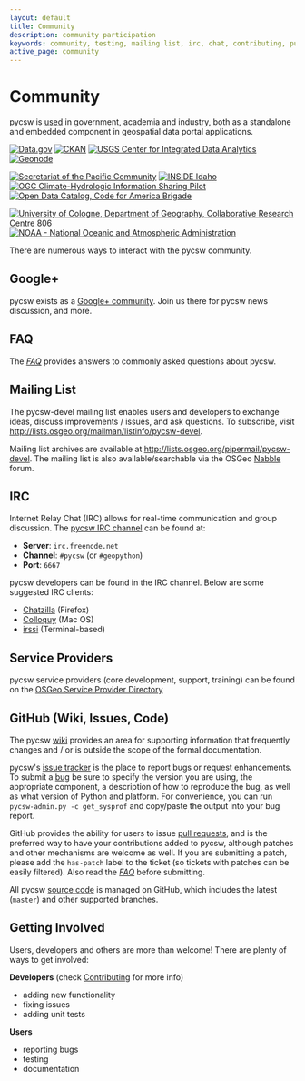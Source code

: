 ```yaml
---
layout: default
title: Community
description: community participation
keywords: community, testing, mailing list, irc, chat, contributing, pull request
active_page: community
---
```


# Community <span class="glyphicon glyphicon-user"> </span>

pycsw is [used](https://github.com/geopython/pycsw/wiki/Live-Deployments) in government, academia and industry, both as a standalone and embedded component in geospatial data portal applications.

<script src="https://embed.github.com/view/geojson/geopython/pycsw/website/live-deployments.geojson"> </script>

[![Data.gov]({{site.baseurl}}/img/data-gov.png)](http://data.gov)
[![CKAN]({{site.baseurl}}/img/ckan.png)](http://ckan.org)
[![USGS Center for Integrated Data Analytics]({{site.baseurl}}/img/usgs-cida.jpg)](http://cida.usgs.gov/)
[![Geonode]({{site.baseurl}}/img/geonode.jpg)](http://geonode.org/)

[![Secretariat of the Pacific Community]({{site.baseurl}}/img/sopac.jpg)](http://www.sopac.org)
[![INSIDE Idaho]({{site.baseurl}}/img/inside-idaho.jpg)](http://insideidaho.org)
[![OGC Climate-Hydrologic Information Sharing Pilot]({{site.baseurl}}/img/ogc-chisp.jpg)](http://www.opengeospatial.org/projects/initiatives/chisp)
[![Open Data Catalog, Code for America Brigade]({{site.baseurl}}/img/open-data-catalog.png)](http://commons.codeforamerica.org/apps/open-data-catalog)

[![University of Cologne, Department of Geography, Collaborative Research Centre 806]({{site.baseurl}}/img/uni-koeln.png)](http://crc806db.uni-koeln.de/)
[![NOAA - National Oceanic and Atmospheric Administration]({{site.baseurl}}/img/noaa.png)](http://data.noaa.gov/)

There are numerous ways to interact with the pycsw community.

## Google+

pycsw exists as a [Google+ community](https://plus.google.com/communities/104084873011085696113). Join us there for pycsw news discussion, and more.

## FAQ

The [_FAQ_]({{site.baseurl}}/faq.html) provides answers to commonly asked questions about pycsw.

## Mailing List

The pycsw-devel mailing list enables users and developers to exchange ideas, discuss improvements / issues, and ask questions. To subscribe, visit <http://lists.osgeo.org/mailman/listinfo/pycsw-devel>.

Mailing list archives are available at <http://lists.osgeo.org/pipermail/pycsw-devel>.  The mailing list is also available/searchable via the OSGeo [Nabble](http://osgeo-org.1560.x6.nabble.com/pycsw-devel-f5055821.html) forum.

## IRC

Internet Relay Chat (IRC) allows for real-time communication and group discussion.  The [pycsw IRC channel](irc://irc.freenode.net/pycsw) can be found at:

- **Server**: `irc.freenode.net`
- **Channel**: `#pycsw` (or `#geopython`)
- **Port**: `6667`

pycsw developers can be found in the IRC channel.  Below are some suggested IRC clients:

- [Chatzilla](http://chatzilla.hacksrus.com/) (Firefox)
- [Colloquy](http://colloquy.info/) (Mac OS)
- [irssi](http://irssi.org/) (Terminal-based)

## Service Providers

pycsw service providers (core development, support, training) can be found on the [OSGeo Service Provider Directory](http://www.osgeo.org/search_profile?SET=1&MUL_TECH[]=00107)

## GitHub (Wiki, Issues, Code)

The pycsw [wiki](https://github.com/geopython/pycsw/wiki) provides an area for supporting information that frequently changes and / or is outside the scope of the formal documentation.

pycsw's [issue tracker](https://github.com/geopython/pycsw/issues) is the place to report bugs or request enhancements.  To submit a [bug](https://github.com/geopython/pycsw/issues/) be sure to specify the version you are using, the appropriate component, a description of how to reproduce the bug, as well as what version of Python and platform.  For convenience, you can run `pycsw-admin.py -c get_sysprof` and copy/paste the output into your bug report.

GitHub provides the ability for users to issue [pull requests](https://help.github.com/articles/creating-a-pull-request), and is the preferred way to have your contributions added to pycsw, although patches and other mechanisms are welcome as well.  If you are submitting a patch, please add the `has-patch` label to the ticket (so tickets with patches can be easily filtered).  Also read the [_FAQ_]({{site.baseurl}}/faq.html) before submitting.

All pycsw [source code](https://github.com/geopython/pycsw) is managed on GitHub, which includes the latest (`master`) and other supported branches.

## Getting Involved

Users, developers and others are more than welcome!  There are plenty of ways to get involved:

__Developers__ (check [Contributing](http://pycsw.org/docs/latest/contributing.html) for more info)

- adding new functionality
- fixing issues
- adding unit tests

__Users__

- reporting bugs
- testing
- documentation
